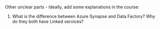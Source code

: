 Other unclear parts - Ideally, add some explanations in the course:

1. What is the difference between Azure Synapse and Data Factory? Why do they both have Linked services?
